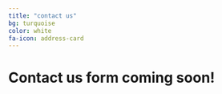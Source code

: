 ```yaml
---
title: "contact us"
bg: turquoise
color: white
fa-icon: address-card
---
```


# Contact us form coming soon! 
